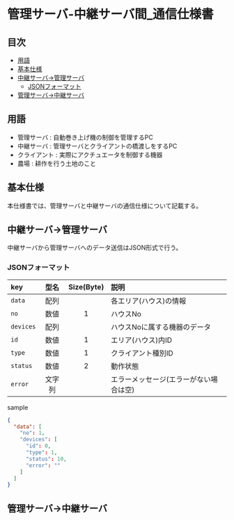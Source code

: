 # 管理サーバ-中継サーバ間_通信仕様書

## 目次
- [用語](#用語)
- [基本仕様](#基本仕様)
- [中継サーバ→管理サーバ](#中継サーバ→管理サーバ)
  - [JSONフォーマット](#JSONフォーマット)
- [管理サーバ→中継サーバ](#管理サーバ→中継サーバ)

## 用語

- 管理サーバ : 自動巻き上げ機の制御を管理するPC
- 中継サーバ : 管理サーバとクライアントの橋渡しをするPC
- クライアント : 実際にアクチュエータを制御する機器
- 農場 : 耕作を行う土地のこと

## 基本仕様

本仕様書では、管理サーバと中継サーバの通信仕様について記載する。


## 中継サーバ→管理サーバ

中継サーバから管理サーバへのデータ送信はJSON形式で行う。

### JSONフォーマット

| key | 型名 | Size(Byte) | 説明 |
|:----|:----:|:----------:|:-----|
| `data` | 配列 | | 各エリア(ハウス)の情報 |
| `no` | 数値 | 1 | ハウスNo |
| `devices` | 配列 | | ハウスNoに属する機器のデータ |
| `id` | 数値 | 1 |エリア(ハウス)内ID |
| `type` | 数値 | 1 | クライアント種別ID |
| `status` | 数値 | 2 | 動作状態 |
| `error` | 文字列 | | エラーメッセージ(エラーがない場合は空) |

sample
```json
{
  "data": [
    "no": 1,
    "devices": [
      "id": 0,
      "type": 1,
      "status": 10,
      "error": ""
    ]
  ]
}
```



## 管理サーバ→中継サーバ





